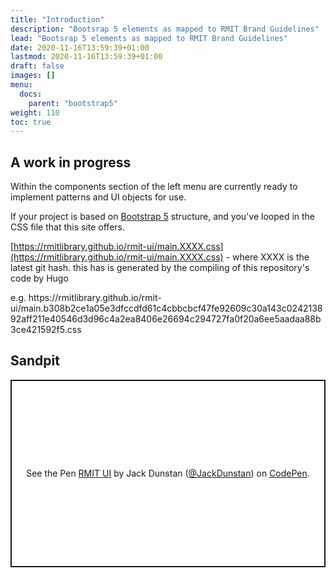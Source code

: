 ```yaml
---
title: "Introduction"
description: "Bootsrap 5 elements as mapped to RMIT Brand Guidelines"
lead: "Bootsrap 5 elements as mapped to RMIT Brand Guidelines"
date: 2020-11-16T13:59:39+01:00
lastmod: 2020-11-16T13:59:39+01:00
draft: false
images: []
menu:
  docs:
    parent: "bootstrap5"
weight: 110
toc: true
---
```


## A work in progress

Within the components section of the left menu are currently ready to implement patterns and UI objects for use.

If your project is based on [Bootstrap 5](https://getbootstrap.com/docs/5.0/getting-started/introduction/) structure, and you've looped in the CSS file that this site offers.

[https://rmitlibrary.github.io/rmit-ui/main.XXXX.css](https://rmitlibrary.github.io/rmit-ui/main.XXXX.css) - where XXXX is the latest git hash. this has is generated by the compiling of this repository's code by Hugo

<span style="text-wrap: wrap; overflow-wrap: break-word;">
e.g. https://rmitlibrary.github.io/rmit-ui/main.b308b2ce1a05e3dfccdfd61c4cbbcbcf47fe92609c30a143c024213892aff211e40546d3d96c4a2ea8406e26694c294727fa0f20a6ee5aadaa88b3ce421592f5.css
</span>

<br>

## Sandpit
<p class="codepen" data-height="300" data-default-tab="html,result" data-slug-hash="QWPwOQL" data-user="JackDunstan" style="height: 300px; box-sizing: border-box; display: flex; align-items: center; justify-content: center; border: 2px solid; margin: 1em 0; padding: 1em;">
  <span>See the Pen <a href="https://codepen.io/JackDunstan/pen/QWPwOQL">
  RMIT UI</a> by Jack Dunstan (<a href="https://codepen.io/JackDunstan">@JackDunstan</a>)
  on <a href="https://codepen.io">CodePen</a>.</span>
</p>
<script async src="https://cpwebassets.codepen.io/assets/embed/ei.js"></script>